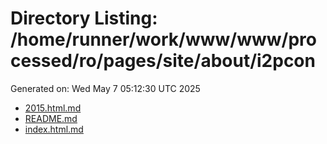 # Directory Listing: /home/runner/work/www/www/processed/ro/pages/site/about/i2pcon
Generated on: Wed May  7 05:12:30 UTC 2025

- [2015.html.md](2015.html.md)
- [README.md](README.md)
- [index.html.md](index.html.md)
